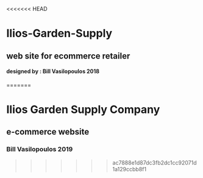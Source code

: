 <<<<<<< HEAD
# Ilios-Garden-Supply

## web site for ecommerce retailer

#### designed by : Bill Vasilopoulos 2018
=======
# Ilios Garden Supply Company

## e-commerce website

### Bill Vasilopoulos 2019
>>>>>>> ac7888e1d87dc3fb2dc1cc92071d1a129ccbb8f1
